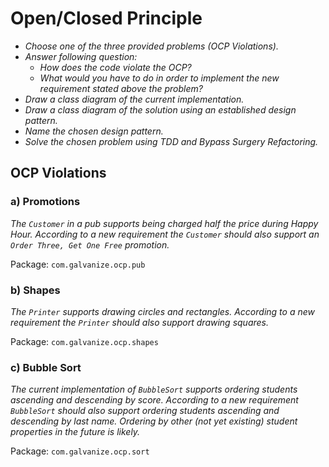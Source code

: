 # Open/Closed Principle

- *Choose one of the three provided problems (OCP Violations).*
- *Answer following question:*
  - *How does the code violate the OCP?*
  - *What would you have to do in order to implement the new requirement stated above the problem?*
- *Draw a class diagram of the current implementation.*
- *Draw a class diagram of the solution using an established design pattern.*
- *Name the chosen design pattern.*
- *Solve the chosen problem using TDD and Bypass Surgery Refactoring.*

## OCP Violations

### a) Promotions

*The `Customer` in a pub supports being charged half the price during Happy Hour.
According to a new requirement the `Customer` should also support an `Order Three, Get One Free` promotion.*

Package: `com.galvanize.ocp.pub`

### b) Shapes

*The `Printer` supports drawing circles and rectangles. According to a new requirement the `Printer` should also support drawing squares.*

Package: `com.galvanize.ocp.shapes`

### c) Bubble Sort

*The current implementation of `BubbleSort` supports ordering students ascending and descending by score. According to a new requirement `BubbleSort` should also support ordering students ascending and descending by last name. Ordering by other (not yet existing) student properties in the future is likely.*

Package: `com.galvanize.ocp.sort`
